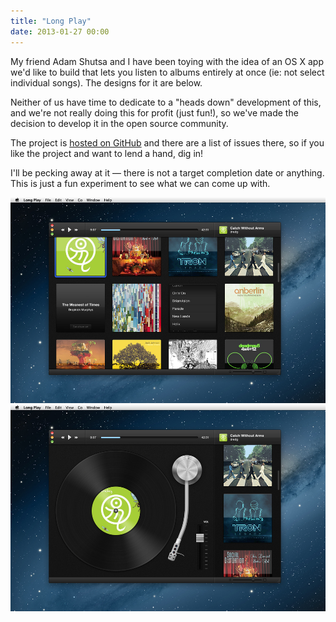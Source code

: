 ```yaml
---
title: "Long Play"
date: 2013-01-27 00:00
---
```


<p>My friend Adam Shutsa and I have been toying with the idea of an OS X app we'd like to build that lets you listen to albums entirely at once (ie: not select individual songs). The designs for it are below.</p>

<p>Neither of us have time to dedicate to a "heads down" development of this, and we're not really doing this for profit (just fun!), so we've made the decision to develop it in the open source community. </p>

<p>The project is <a href="https://github.com/AshFurrow/LongPlay">hosted on GitHub</a> and there are a list of issues there, so if you like the project and want to lend a hand, dig in! </p>

<p>I'll be pecking away at it — there is not a target completion date or anything. This is just a fun experiment to see what we can come up with. </p>

<img src="/img/import/blog/long-play/9B5EF8D316AA4C248BDE7E4BCD3E593A.jpg" class="img-responsive" />

<img src="/img/import/blog/long-play/5BD6FA3874BC436D985E52DF428B2E66.jpg" class="img-responsive" />

<!-- more -->

